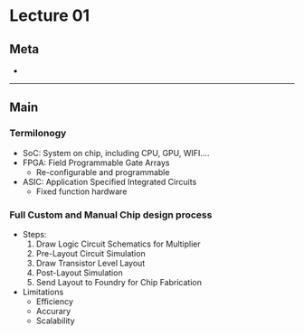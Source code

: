 # Lecture 01

## Meta
-
---
## Main

### Termilonogy
- SoC: System on chip, including CPU, GPU, WIFI....
- FPGA: Field Programmable Gate Arrays
  - Re-configurable and programmable
- ASIC: Application Specified Integrated Circuits
  - Fixed function hardware

### Full Custom and Manual Chip design process
- Steps:
  1. Draw Logic Circuit Schematics for Multiplier
  2. Pre-Layout Circuit Simulation
  3. Draw Transistor Level Layout
  4. Post-Layout Simulation
  5. Send Layout to Foundry for Chip Fabrication
- Limitations
  - Efficiency
  - Accurary
  - Scalability


